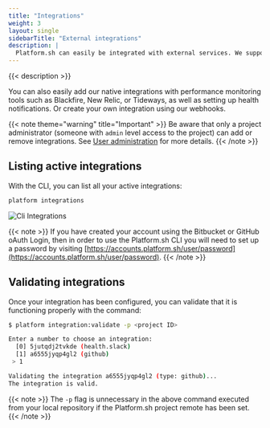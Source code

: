 ```yaml
---
title: "Integrations"
weight: 3
layout: single
sidebarTitle: "External integrations"
description: |
  Platform.sh can easily be integrated with external services. We support native integrations with multiple services, first and foremost Git hosting services such as GitHub, GitLab, or Bitbucket.  You can continue to use those tools for your development workflow, and have Platform.sh environments created automatically for your pull requests and branches.
---
```


{{< description >}}

You can also easily add our native integrations with performance monitoring tools such as Blackfire, New Relic, or Tideways, as well as setting up health notifications.  Or create your own integration using our webhooks.

{{< note theme="warning" title="Important" >}}
Be aware that only a project administrator (someone with `admin` level access to the project) can add or remove integrations.  See [User administration](/administration/users/) for more details.
{{< /note >}}


## Listing active integrations

With the CLI, you can list all your active integrations:

```bash
platform integrations
```

![Cli Integrations](/images/cli/cli-integrations.png "0.5")

{{< note >}}
If you have created your account using the Bitbucket or GitHub oAuth Login, then in order to use the Platform.sh CLI you will need to set up a password by visiting [https://accounts.platform.sh/user/password](https://accounts.platform.sh/user/password).
{{< /note >}}

## Validating integrations

Once your integration has been configured, you can validate that it is functioning properly with the command:

```bash
$ platform integration:validate -p <project ID>

Enter a number to choose an integration:
  [0] 5jutqdj2tvkde (health.slack)
  [1] a6555jyqp4gl2 (github)
 > 1

Validating the integration a6555jyqp4gl2 (type: github)...
The integration is valid.
```

{{< note >}}
The `-p` flag is unnecessary in the above command executed from your local repository if the Platform.sh project remote has been set.
{{< /note >}}
